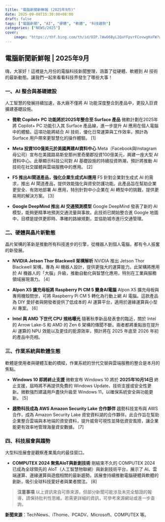 ```yaml
---
title: "電腦新聞新鮮報 (2025年9月)"
date: 2025-09-08T15:30:00+08:00
draft: false
tags: ["電腦新聞", "AI", "硬體", "軟體", "科技趨勢"]
categories: ["NEWS/2025"]
cover:
    image: "https://thf.bing.com/th/id/OIP.lWwO6ByL2QaYFpvrFCovwgHaFW?w=199&h=144&c=7&r=0&o=7&cb=thfc1&dpr=2&pid=1.7&rm=3"
---
```


## 電腦新聞新鮮報 | 2025年9月

嗨，大家好！這裡是九月份的電腦科技新聞整理，涵蓋了從硬體、軟體到 AI 技術的最新動態。讓我們一起來看看科技界發生了哪些大事！

### 一、AI 整合與基礎建設

人工智慧的發展持續加速，各大廠不僅將 AI 功能深度整合到產品中，更投入巨資擴建基礎設施。

*   **微軟 Copilot+ PC 功能將於2025年整合至 Surface 產品**
    微軟計劃在2025年將 Copilot+ PC 功能引入其 Surface 產品線，進一步提升 AI 應用在個人電腦中的體驗。這項功能將結合 AI 技術，優化日常運算與工作效率，預計為 Surface 用戶帶來更智慧化的操作體驗。 [1]

*   **Meta 投資100億美元於美國興建AI資料中心**
    Meta（Facebook與Instagram母公司）宣布在美國路易斯安那州里奇蘭郡投資100億美元，興建一座大型 AI 資料中心。此舉顯示科技公司對 AI 基礎設施的持續投資熱潮，預計將推動 AI 技術在社交媒體與雲端服務中的應用。 [2]

*   **F5 推出AI閘道產品，強化企業生成式AI應用**
    F5 針對企業對生成式 AI 的需求，推出 AI 閘道產品，提供效能強化與資安防護功能。此產品旨在幫助企業更安全、有效地部署 AI 應用，特別針對中小企業在 AI 轉型中的挑戰，提供更易用的解決方案。 [3]

*   **Google DeepMind 推出 AI 交通預測模型**
    Google DeepMind 發表了新的 AI 模型，能夠更精準地預測交通流量與事故。此技術已開始整合進 Google 地圖中，目標是提供更即時、準確的路線規劃，並協助城市進行交通管理。

### 二、硬體與晶片新動態

晶片架構的革新是推動所有科技進步的引擎，從機器人到個人電腦，都有令人振奮的新發展。

*   **NVIDIA Jetson Thor Blackwell 架構解析**
    NVIDIA 推出 Jetson Thor Blackwell 架構，專為 AI 機器人設計，提供更強大的運算能力。此架構將應用於 AI 機器人的「大腦」升級，推動自動化與智慧化應用，特別在工業與服務領域展現潛力。 [4]

*   **Alpon X5 擴充母板將 Raspberry Pi CM 5 變身AI電腦**
    Alpon X5 擴充母板與專用機殼問世，可將 Raspberry Pi CM 5 轉化為行動上網 AI 電腦。這款產品為 DIY 愛好者與開發者提供了低成本的 AI 運算平台，適用於邊緣運算與小型 AI 專案。 [6]

*   **Intel 與 AMD 下世代 CPU 規格曝光**
    隨著秋季新品發表會的臨近，關於 Intel 的 Arrow Lake-S 和 AMD 的 Zen 6 架構的傳聞不斷。兩者都將重點放在提升 AI 運算的 NPU 效能以及更佳的能源效率，預計將在 2025 年底至 2026 年初的產品中亮相。

### 三、作業系統與軟體生態

軟體是使用者與硬體互動的橋樑，作業系統的世代交替與雲端服務的整合是本月的焦點。

*   **Windows 10 即將終止支援**
    微軟宣布 Windows 10 將於 **2025年10月14日** 終止支援，屆時將不再提供免費的 Windows Update、技術支援或安全性更新。微軟強烈建議用戶盡快升級至 Windows 11，以確保系統安全與功能更新。 [5]

*   **趨勢科技成為 AWS Amazon Security Lake 合作夥伴**
    趨勢科技宣布與 AWS 合作，成為 Amazon Security Lake 資安資料湖的合作夥伴。此合作旨在幫助企業整合雲端與本地端的資安資料，提升威脅可視性並降低資安風險，讓企業能更有效率地管理海量資安數據。 [7]

### 四、科技展會與趨勢

大型科技展會是觀察產業風向的最佳窗口。

*   **COMPUTEX 2024 聚焦AIoT與新創技術**
    剛結束不久的 COMPUTEX 2024 已成為全球領先的 AIoT（人工智慧物聯網）與新創技術平台，展示了 AI、雲端運算、邊緣運算與遊戲相關的最新趨勢。該展會持續推動電腦硬體與軟體的創新，吸引全球科技愛好者與業者關注。 [8]

> **注意事項**
> 以上資訊來自可靠來源，但部分新聞可能涉及未完全驗證的報導，請保持批判性思維。若需更詳細的資訊，可參考來源網站或進一步查詢。

**新聞來源**：TechNews、iThome、PCADV、Microsoft、COMPUTEX 等。